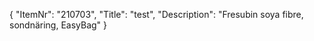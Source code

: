 {
  "ItemNr": "210703",
  "Title": "test",
  "Description": "Fresubin soya fibre, sondnäring, EasyBag"
}